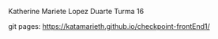 Katherine Mariete Lopez Duarte
Turma 16

git pages: https://katamarieth.github.io/checkpoint-frontEnd1/
